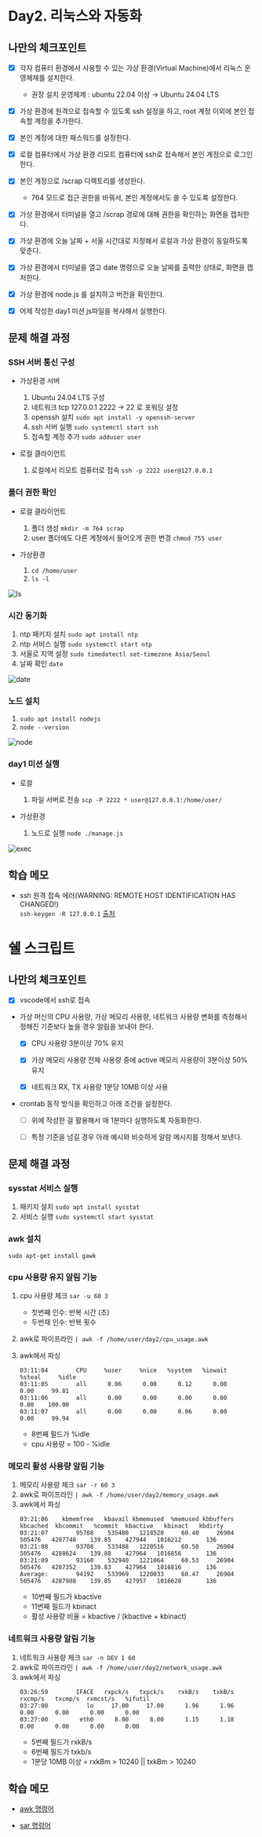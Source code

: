 # Day2. 리눅스와 자동화

## 나만의 체크포인트

-   [x] 각자 컴퓨터 환경에서 사용할 수 있는 가상 환경(Virtual Machine)에서 리눅스 운영체제를 설치한다.

    -   권장 설치 운영체제 : ubuntu 22.04 이상 &rightarrow; Ubuntu 24.04 LTS

-   [x] 가상 환경에 원격으로 접속할 수 있도록 ssh 설정을 하고, root 계정 이외에 본인 접속할 계정을 추가한다.

-   [x] 본인 계정에 대한 패스워드를 설정한다.

-   [x] 로컬 컴퓨터에서 가상 환경 리모트 컴퓨터에 ssh로 접속해서 본인 계정으로 로그인한다.

-   [x] 본인 계정으로 /scrap 디렉토리를 생성한다.

    -   764 모드로 접근 권한을 바꿔서, 본인 계정에서도 쓸 수 있도록 설정한다.

-   [x] 가상 환경에서 터미널을 열고 /scrap 경로에 대해 권한을 확인하는 화면을 캡처한다.

-   [x] 가상 환경에 오늘 날짜 + 서울 시간대로 지정해서 로컬과 가상 환경이 동일하도록 맞춘다.

-   [x] 가상 환경에서 터미널을 열고 date 명령으로 오늘 날짜를 출력한 상태로, 화면을 캡처한다.

-   [x] 가상 환경에 node.js 를 설치하고 버전을 확인한다.

-   [x] 어제 작성한 day1 미션 js파일을 복사해서 실행한다.

## 문제 해결 과정

### SSH 서버 통신 구성

-   가상환경 서버

    1. Ubuntu 24.04 LTS 구성
    2. 네트워크 tcp 127.0.0.1 2222 &rightarrow; 22 로 포워딩 설정
    3. openssh 설치 `sudo apt install -y openssh-server`
    4. ssh 서버 실행 `sudo systemctl start ssh`
    5. 접속할 계정 추가 `sudo adduser user`

-   로컬 클라이언트

    1. 로컬에서 리모트 컴퓨터로 접속 `ssh -p 2222 user@127.0.0.1`

### 폴더 권한 확인

-   로컬 클라이언트

    1. 폴더 생성 `mkdir -m 764 scrap`
    2. user 폴더에도 다른 계정에서 들어오게 권한 변경 `chmod 755 user`

-   가상환경

    1. `cd /home/user`
    2. `ls -l`

![ls](https://gist.github.com/user-attachments/assets/3c5c5e4e-6f3d-4513-b1a4-495dc99fbb42)

### 시간 동기화

1.  ntp 패키지 설치 `sudo apt install ntp`
2.  ntp 서비스 실행 `sudo systemctl start ntp`
3.  서울로 지역 설정 `sudo timedatectl set-timezone Asia/Seoul`
4.  날짜 확인 `date`

![date](https://gist.github.com/user-attachments/assets/f7100d06-0a75-4449-b02c-4844623ecfc7)

### 노드 설치

1. `sudo apt install nodejs`
2. `node --version`

![node](https://gist.github.com/user-attachments/assets/48983c7b-cd3d-4eb4-ab7a-fab6b04b7173)

### day1 미션 실행

-   로컬

    1. 파일 서버로 전송 `scp -P 2222 * user@127.0.0.1:/home/user/`

-   가상환경

    1. 노드로 실행 `node ./manage.js`

![exec](https://gist.github.com/user-attachments/assets/4721a796-5d42-457a-a76b-2fc3983bd7a3)

## 학습 메모

-   ssh 원격 접속 에러(WARNING: REMOTE HOST IDENTIFICATION HAS CHANGED!)  
    `ssh-keygen -R 127.0.0.1`
    [출처](https://visu4l.tistory.com/entry/ssh-원격-접속-에러WARNING-REMOTE-HOST-IDENTIFICATION-HAS-CHANGED)

# 쉘 스크립트

## 나만의 체크포인트

-   [x] vscode에서 ssh로 접속

-   가상 머신의 CPU 사용량, 가상 메모리 사용량, 네트워크 사용량 변화를 측정해서 정해진 기준보다 높을 경우 알림을 보내야 한다.

    -   [x] CPU 사용량 3분이상 70% 유지

    -   [x] 가상 메모리 사용량 전체 사용량 중에 active 메모리 사용량이 3분이상 50% 유지

    -   [x] 네트워크 RX, TX 사용량 1분당 10MB 이상 사용

-   crontab 동작 방식을 확인하고 아래 조건을 설정한다.

    -   [ ] 위에 작성한 걸 활용해서 매 1분마다 실행하도록 자동화한다.

    -   [ ] 특정 기준을 넘길 경우 아래 예시와 비슷하게 알람 메시지를 정해서 보낸다.

## 문제 해결 과정

### sysstat 서비스 실행

1. 패키지 설치 `sudo apt install sysstat`
2. 서비스 실행 `sudo systemctl start sysstat`

### awk 설치

`sudo apt-get install gawk`

### cpu 사용량 유지 알림 기능

1. cpu 사용량 체크 `sar -u 60 3`
    - 첫번째 인수: 반복 시간 (초)
    - 두번재 인수: 반복 횟수
2. awk로 파이프라인 `| awk -f /home/user/day2/cpu_usage.awk`

3. awk에서 파싱
    ```
    03:11:04        CPU     %user     %nice   %system   %iowait    %steal     %idle
    03:11:05        all      0.06      0.00      0.12      0.00      0.00     99.81
    03:11:06        all      0.00      0.00      0.00      0.00      0.00    100.00
    03:11:07        all      0.00      0.00      0.06      0.00      0.00     99.94
    ```
    - 8번째 필드가 %idle
    - cpu 사용량 = 100 - %idle

### 메모리 활성 사용량 알림 기능

1. 메모리 사용량 체크 `sar -r 60 3`
2. awk로 파이프라인 `| awk -f /home/user/day2/memory_usage.awk`
3. awk에서 파싱
    ```
    03:21:06    kbmemfree   kbavail kbmemused  %memused kbbuffers  kbcached  kbcommit   %commit  kbactive   kbinact   kbdirty
    03:21:07        95708    535480   1218520     60.40     26904    505476   4287748    139.85    427944   1016212       136
    03:21:08        93708    533488   1220516     60.50     26904    505476   4288624    139.88    427964   1016856       136
    03:21:09        93160    532940   1221064     60.53     26904    505476   4287352    139.83    427964   1016816       136
    Average:        94192    533969   1220033     60.47     26904    505476   4287908    139.85    427957   1016628       136
    ```
    - 10번째 필드가 kbactive
    - 11번째 필드가 kbinact
    - 활성 사용량 비율 = kbactive / (kbactive + kbinact)

### 네트워크 사용량 알림 기능

1. 네트워크 사용량 체크 `sar -n DEV 1 60`
2. awk로 파이프라인 `| awk -f /home/user/day2/network_usage.awk`
3. awk에서 파싱
    ```
    03:26:59        IFACE   rxpck/s   txpck/s    rxkB/s    txkB/s   rxcmp/s   txcmp/s  rxmcst/s   %ifutil
    03:27:00           lo     17.00     17.00      1.96      1.96      0.00      0.00      0.00      0.00
    03:27:00         eth0      8.00      8.00      1.15      1.18      0.00      0.00      0.00      0.00
    ```
    - 5번째 필드가 rxkB/s
    - 6번째 필드가 txkb/s
    - 1분당 10MB 이상 = rxkBm > 10240 || txkBm > 10240

## 학습 메모

-   [awk 명령어](https://www.ibm.com/docs/ko/aix/7.2?topic=awk-command)

-   [sar 명렁어](https://docs.oracle.com/cd/E24846_01/html/E23088/spmonitor-8.html)
